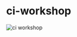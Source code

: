 # ci-workshop

![ci workshop](https://github.com/kwilliams-QW/ci-workshop/actions/workflows/sample.yml/badge.svg?branch=QA)
